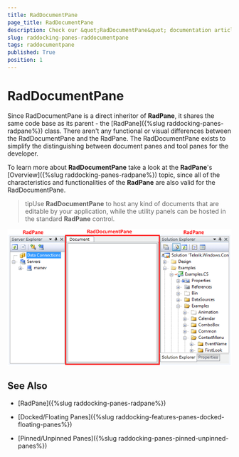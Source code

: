 ```yaml
---
title: RadDocumentPane
page_title: RadDocumentPane
description: Check our &quot;RadDocumentPane&quot; documentation article for the RadDocking {{ site.framework_name }} control.
slug: raddocking-panes-raddocumentpane
tags: raddocumentpane
published: True
position: 1
---
```


# RadDocumentPane

Since RadDocumentPane is a direct inheritor of __RadPane__, it shares the same code base as its parent - the [RadPane]({%slug raddocking-panes-radpane%}) class. There aren't any functional or visual differences between the RadDocumentPane and the RadPane. The RadDocumentPane exists to simplify the distinguishing between document panes and tool panes for the developer.

To learn more about __RadDocumentPane__ take a look at the __RadPane__'s [Overview]({%slug raddocking-panes-radpane%}) topic, since all of the characteristics and functionalities of the __RadPane__ are also valid for the RadDocumentPane.

>tipUse __RadDocumentPane__ to host any kind of documents that are editable by your application, while the utility panels can be hosted in the standard __RadPane__ control.

![](images/RadDocking_Features_Panes_RadDocumentPane_010.png)

## See Also

 * [RadPane]({%slug raddocking-panes-radpane%})

 * [Docked/Floating Panes]({%slug raddocking-features-panes-docked-floating-panes%})

 * [Pinned/Unpinned Panes]({%slug raddocking-panes-pinned-unpinned-panes%})